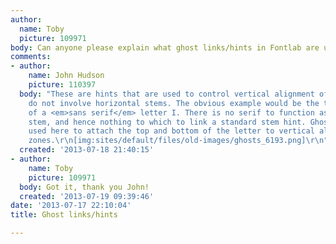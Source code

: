 ```yaml
---
author:
  name: Toby
  picture: 109971
body: Can anyone please explain what ghost links/hints in Fontlab are used for? Thanks!
comments:
- author:
    name: John Hudson
    picture: 110397
  body: "These are hints that are used to control vertical alignment of features that
    do not involve horizontal stems. The obvious example would be the top and bottom
    of a <em>sans serif</em> letter I. There is no serif to function as a horizontal
    stem, and hence nothing to which to link a standard stem hint. Ghost hints are
    used here to attach the top and bottom of the letter to vertical alignment (blue)
    zones.\r\n[img:sites/default/files/old-images/ghosts_6193.png]\r\n"
  created: '2013-07-18 21:40:15'
- author:
    name: Toby
    picture: 109971
  body: Got it, thank you John!
  created: '2013-07-19 09:39:46'
date: '2013-07-17 22:10:04'
title: Ghost links/hints

---
```

